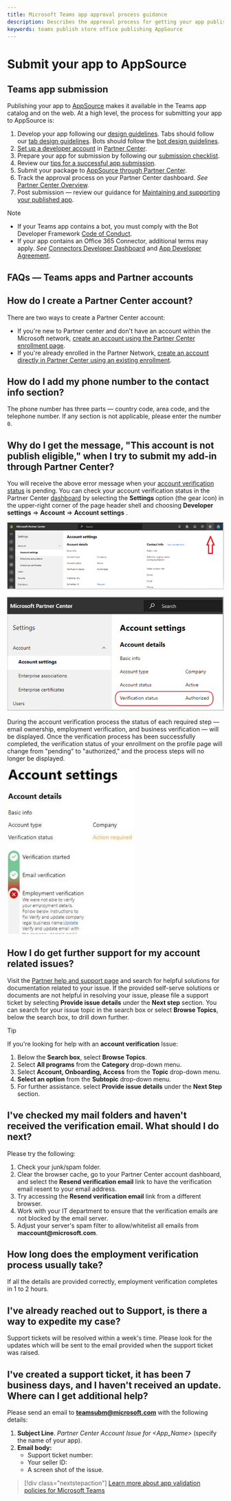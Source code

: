```yaml
---
title: Microsoft Teams app approval process guidance
description: Describes the approval process for getting your app published to the Microsoft Teams app store
keywords: teams publish store office publishing AppSource
---
```

# Submit your app to AppSource

## Teams app submission

Publishing  your app to [AppSource](https://appsource.microsoft.com) makes it available in the Teams app catalog and on the web. At a high level, the process for submitting your app to AppSource is:

1. Develop your app following our [design guidelines](~/concepts/design/understand-use-cases.md). Tabs should follow our [tab design guidelines](~/tabs/design/tabs.md). Bots should follow the [bot design guidelines](~/bots/design/bots.md).
1. [Set up a developer account](/office/dev/store/open-a-developer-account) in [Partner Center](https://support.microsoft.com/help/4499930/partner-center-overview).
1. Prepare your app for submission by following our [submission checklist](~/concepts/deploy-and-publish/appsource/prepare/submission-checklist.md).
1. Review our [tips for a successful app submission](~/concepts/deploy-and-publish/appsource/prepare/frequently-failed-cases.md).
1. Submit your package to [AppSource through Partner Center](/office/dev/store/use-partner-center-to-submit-to-appsource).
1. Track the approval process on your Partner Center dashboard. *See* [Partner Center Overview](https://support.microsoft.com/help/4499930/partner-center-overview).
1. Post submission — review our guidance for [Maintaining and supporting your published app](~/concepts/deploy-and-publish/appsource/post-publish/overview.md).

>[!NOTE]
>
> * If your Teams app contains a bot, you must comply with the Bot Developer Framework [Code of Conduct](https://aka.ms/bf-conduct).
> * If your app contains an Office 365 Connector, additional terms may apply. *See* [Connectors Developer Dashboard](https://aka.ms/connectorsdashboard) and [App Developer Agreement](https://sellerdashboard.microsoft.com/Assets/Content/Agreements/Office_Store_Seller_Agreement_20120927.htm).

## FAQs — Teams apps and Partner accounts

## How do I create a Partner Center account?

There are two ways to create a Partner Center account:

* If you're new to Partner center and don't have an account  within the Microsoft network, [create an account using the Partner Center enrollment page](/office/dev/store/open-a-developer-account#create-an-account-using-an-existing-partner-center-enrollment).
* If you're already enrolled in the Partner Network, [create an account directly in Partner Center using an existing enrollment](/office/dev/store/).

## How do I add my phone number to the contact info section?

The phone number has three parts — country code, area code, and the telephone number. If any section is not applicable, please enter the number `0`.

## Why do I get the message, "This account is not publish eligible," when I try to submit my add-in through Partner Center?

You will receive the above error message when your [account verification status](/partner-center/verification-responses) is pending. You can check your account verification status in the Partner Center [dashboard](https://partner.microsoft.com/dashboard) by selecting the **Settings** option (the gear icon) in the upper-right corner of the page header shell and choosing **Developer settings** => **Account**  => **Account settings** .

![Partner Center account settings page](../../../assets/images/partner-center-accts-page.png)

![Partner Center verification status](../../../assets/images/partner-center-verification-status.png)

During the account verification process the status of each required step —  email ownership, employment verification, and business verification — will be displayed. Once the verification process has been successfully completed, the verification status of your enrollment on the profile page will change from "pending" to "authorized," and the process steps will no longer be displayed.

![Partner Center verification error](../../../assets/images/partner-center-acct-verification-error.png)

## How I do get further support for my account related issues?

Visit the [Partner help and support page](https://aka.ms/marketplacepublishersupport) and search for helpful solutions for documentation related to your issue. If the provided self-serve solutions or documents are not helpful in resolving your issue, please file a support ticket by selecting **Provide issue details** under the **Next step** section. You can search for your issue topic in the search box or select **Browse Topics**, below the search box, to drill down further.

> [!TIP]
> If you're looking for help with an **account verification**  Issue:
>
>1. Below the **Search box**, select **Browse Topics**.
>1. Select **All programs** from the **Category** drop-down menu.
> 1. Select **Account, Onboarding, Access** from the **Topic** drop-down menu.
>1. **Select an option** from the **Subtopic** drop-down menu.
>1. For further assistance. select **Provide issue details** under  the **Next Step** section.
>

## I've checked my mail folders and haven't received the verification email. What  should I do next?

Please try the following:

1. Check your junk/spam folder.
1. Clear the browser cache, go to your Partner Center account dashboard, and select  the **Resend verification email** link to have the verification email resent to your email address.
1. Try accessing the  **Resend verification email** link  from a different browser.
1. Work with your IT department to ensure that the verification emails are not blocked by the email server.
1. Adjust your server's spam filter to allow/whitelist all emails from **maccount@microsoft.<span></span>com**.

## How long does the employment verification process usually take?

If all the details are provided correctly, employment verification completes in 1 to 2 hours.

## I've already reached out to Support, is there a way to expedite my case?

Support tickets will be resolved within a week's time. Please look for the updates which will be sent to the email provided when the support ticket was raised.

## I've created a support ticket, it has been 7 business days, and I haven't received an update. Where can I get additional help?

Please send an email to **<teamsubm@microsoft.com>** with the following details:

1. **Subject Line**. *Partner Center Account Issue for <App_Name>* (specify the name of your app).
2. **Email body:**
    * Support ticket number:
    * Your seller ID:
    * A screen shot of the issue.

> [!div class="nextstepaction"]
> [Learn more about app validation policies for Microsoft Teams](https://docs.microsoft.com/en-us/legal/marketplace/certification-policies)
